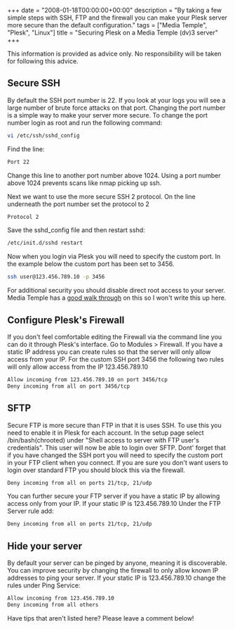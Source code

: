 +++
date = "2008-01-18T00:00:00+00:00"
description = "By taking a few simple steps with SSH, FTP and the firewall you can make your Plesk server more secure than the default configuration."
tags = ["Media Temple", "Plesk", "Linux"]
title = "Securing Plesk on a Media Temple (dv)3 server"
+++

This information is provided as advice only. No responsibility will be taken for
following this advice.

## Secure SSH

By default the SSH port number is 22. If you look at your logs you will see a
large number of brute force attacks on that port. Changing the port number is a
simple way to make your server more secure. To change the port number login as
root and run the following command:

```sh
vi /etc/ssh/sshd_config
```

Find the line:

```sh
Port 22
```

Change this line to another port number above 1024. Using a port number above
1024 prevents scans like nmap picking up ssh.

Next we want to use the more secure SSH 2 protocol. On the line underneath the
port number set the protocol to 2

```sh
Protocol 2
```

Save the sshd_config file and then restart sshd:

```sh
/etc/init.d/sshd restart
```

Now when you login via Plesk you will need to specify the custom port. In the
example below the custom port has been set to 3456.

```sh
ssh user@123.456.789.10 -p 3456
```

For additional security you should disable direct root access to your server.
Media Temple has a [good walk through][1] on this so I won't write this up here.

## Configure Plesk's Firewall

If you don't feel comfortable editing the Firewall via the command line you can
do it through Plesk's interface. Go to Modules > Firewall. If you have a static
IP address you can create rules so that the server will only allow access from
your IP. For the custom SSH port 3456 the following two rules will only allow
access from the IP 123.456.789.10

```sh
Allow incoming from 123.456.789.10 on port 3456/tcp
Deny incoming from all on port 3456/tcp
```

## SFTP

Secure FTP is more secure than FTP in that it is uses SSH. To use this you need
to enable it in Plesk for each account. In the setup page select
/bin/bash(chrooted) under "Shell access to server with FTP user's credentials".
This user will now be able to login over SFTP. Dont' forget that if you have
changed the SSH port you will need to specify the custom port in your FTP client
when you connect. If you are sure you don't want users to login over standard
FTP you should block this via the firewall.

```sh
Deny incoming from all on ports 21/tcp, 21/udp
```

You can further secure your FTP server if you have a static IP by allowing
access only from your IP. If your static IP is 123.456.789.10 Under the FTP
Server rule add:

```sh
Deny incoming from all on ports 21/tcp, 21/udp
```

## Hide your server

By default your server can be pinged by anyone, meaning it is discoverable. You
can improve security by changing the firewall to only allow known IP addresses
to ping your server. If your static IP is 123.456.789.10 change the rules under
Ping Service:

```sh
Allow incoming from 123.456.789.10
Deny incoming from all others
```

Have tips that aren't listed here? Please leave a comment below!

[1]: http://kb.mediatemple.net/article.php?id=713
